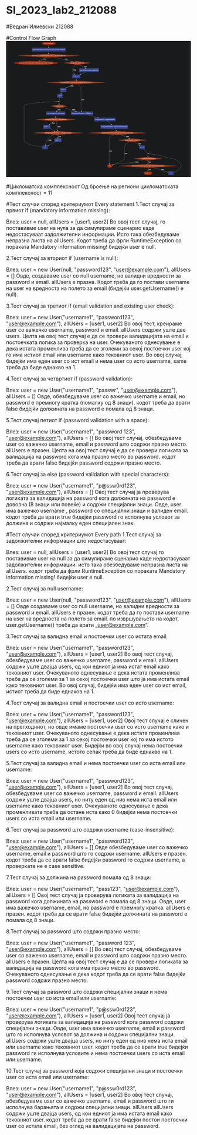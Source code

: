 # SI_2023_lab2_212088

#Ведран Илиевски 212088

#Control Flow Graph
![](cfg.png)

#Цикломатска комплексност
Од броење на региони
цикломатската комплексност = 11

#Тест случаи според критериумот Every statement
1.Тест случај за првиот if (mandatory information missing):

Влез: user = null, allUsers = [user1, user2]
Во овој тест случај, го поставивме user на нула за да симулираме сценарио каде 
недостасуваат задолжителни информации. Исто така обезбедуваме непразна листа на allUsers. 
Кодот треба да фрли RuntimeException со пораката 
Mandatory information missing! бидејќи user е null.

2.Тест случај за вториот if (username is null):

Влез: user = new User(null, "password123", "user@example.com"), allUsers = []
Овде, создаваме user со null username, но валидни вредности за password и email. 
allUsers е празна. Кодот треба да го постави username на user на вредноста на 
полето за email (бидејќи user.getUsername() е null). 

3.Тест случај за третиот if (email validation and existing user check):

Влез: user = new User("username1", "password123", "user@example.com"), allUsers = [user1, user2]
Во овој тест, креираме user со важечко username, password и email. 
allUsers содржи уште две users. Целта на овој тест случај е да се провери валидацијата 
на email и постоечката логика за проверка на user. 
Очекуваното однесување е дека истата променлива треба да се зголеми за секој постоечки user
кој го има истиот email или username како тековниот user. Во овој случај, 
бидејќи има еден user со ист email и нема user со исто username, 
same треба да биде еднакво на 1.

4.Тест случај за четвртиот if (password validation):

Влез: user = new User("username1", "passwr", "user@example.com"), allUsers = []
Овде, обезбедуваме user со важечко username и email, 
но password е премногу кратка (помалку од 8 знаци). кодот треба да врати false бидејќи 
должината на password е помала од 8 знаци.

5.Тест случај петиот if (password validation with a space):

Влез: user = new User("username1", "password 123", "user@example.com"), allUsers = []
Во овој тест случај, обезбедуваме user со важечко username, email и 
password што содржи празно место. allUsers е празен. Целта на овој тест случај 
е да се провери логиката за валидација на password кога има празно место во password. 
кодот треба да врати false бидејќи password содржи празно место.

6.Тест случај за else (password validation with special characters):

Влез: user = new User("username1", "p@ssw0rd123", "user@example.com"), allUsers = []
Овој тест случај ја проверува логиката за валидација на password кога должината на password 
е доволна (8 знаци или повеќе) и содржи специјални знаци. Овде, user има важечко 
username , password со специјални знаци и валиден email.  
кодот треба да врати true бидејќи password го исполнува условот 
за должина и содржи најмалку еден специјален знак.

#Тест случаи според критериумот Every path
1.Тест случај за задолжителни информации што недостасуваат:

Влез: user = null, allUsers = [user1, user2]
Во овој тест случај го поставивме user на null за да симулираме 
сценарио каде недостасуваат задолжителни информации. исто така обезбедуваме непразна 
листа на allUsers. кодот треба да фрли RuntimeException 
со пораката Mandatory information missing! бидејќи user е null.

2.Тест случај за null username:

Влез: user = new User(null, "password123", "user@example.com"), allUsers = []
Овде создаваме user со null username, но валидни вредности 
за password и email. allUsers е празен. кодот треба да го постави username на user на вредноста 
на полето за email. по извршувањето на кодот, user.getUsername() треба да врати „user@example.com“.

3.Тест случај за валидна email и постоечки user со истата email:

Влез: user = new User("username1", "password123", "user@example.com"), allUsers = [user1, user2]
Во овој тест случај, обезбедуваме user со важечко username, 
password и email. allUsers содржи уште двајца users, од кои едниот 
ја има истат email како тековниот user. Очекуваното однесување е 
дека истата променлива треба да се зголеми за 1 за секој постоечки user што ја 
има истата email како тековниот user. Во овој случај, бидејќи има 
еден user со ист email, истиот треба да биде еднаков на 1.

4.Тест случај за валидна email и постоечки user со исто username:

Влез: user = new User("username1", "password123", "user@example.com"), allUsers = [user1, user2]
Овој тест случај е сличен на претходниот, но овде имаме постоечки user 
со исто username како и тековниот user. Очекуваното однесување 
е дека истата променлива треба да се зголеми за 1 за секој постоечки user 
кој го има истото username како тековниот user. Бидејќи во 
овој случај нема постоечки users со исто username, истото сепак 
треба да биде еднакво на 1.

5.Тест случај за валидна email и нема постоечки user со иста email или username:

Влез: user = new User("username1", "password123", "user@example.com"), allUsers = [user1, user2]
Во овој тест случај, обезбедуваме user со важечко username, 
password и email. allUsers содржи уште двајца users, но ниту еден 
од нив нема иста email или username како тековниот user. 
Очекуваното однесување е дека променливата треба да остане иста како 0 бидејќи 
нема постоечки users со иста email или username.

6.Тест случај за password што содржи username (case-insensitive):

Влез: user = new User("username1", "password123", "user@example.com"), allUsers = []
Овде обезбедуваме user со важечко username, email и 
password што го содржи username. allUsers е празен. 
 кодот треба да се врати false бидејќи password 
го содржи username, а проверката не е case sensitive.

7.Тест случај за должина на password помала од 8 знаци:

Влез: user = new User("username1", "pass123", "user@example.com"), allUsers = []
Овој тест случај ја проверува логиката за валидација на password кога 
должината на password е помала од 8 знаци. Овде, user има 
важечко username, email, но password е премногу кратка. allUsers е празен. 
кодот треба да се врати false бидејќи должината на password е помала од 8 знаци.

8.Тест случај за password што содржи празно место:

Влез: user = new User("username1", "password 123", "user@example.com"), allUsers = []
Во овој тест случај, обезбедуваме user со важечко username,
 email и password што содржи празно место. allUsers 
е празен. Целта на овој тест случај е да се провери логиката за валидација 
на password кога има празно место во password. Очекуваното однесување е 
дека кодот треба да се врати false бидејќи password содржи празно место.

9.Тест случај за password што содржи специјални знаци и нема постоечки user со иста email или username:

Влез: user = new User("username1", "p@ssw0rd123", "user@example.com"), allUsers = [user1, user2]
Овој тест случај ја проверува логиката за валидација на password кога 
password содржи специјални знаци. Овде, user има важечко 
username, email и password што го исполнува условот за должина и содржи 
специјални знаци. allUsers содржи уште двајца users, но ниту еден 
од нив нема иста email или username како тековниот user. 
 кодот треба да се врати true бидејќи password 
ги исполнува условите и нема постоечки users со иста email или username.

10.Тест случај за password која содржи специјални знаци и постоечки user со иста email или username:

Влез: user = new User("username1", "p@ssw0rd123", "user@example.com"), allUsers = [user1, user2]
Во овој тест случај, обезбедуваме user со важечко username, 
email и password што ги исполнува барањата и содржи специјални знаци. allUsers
allUsers содржи уште двајца users, од кои едниот ја има истата email како 
тековниот user.  кодот треба да се 
врати false бидејќи постои постоечки user со истата email, 
без оглед на валидацијата на password.









